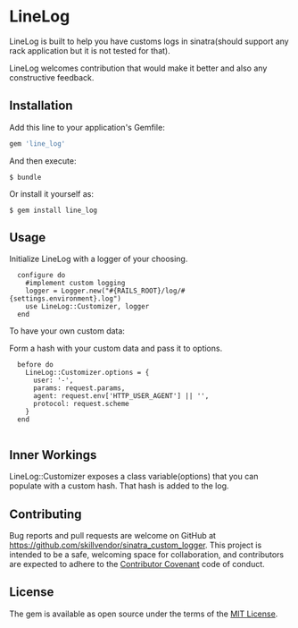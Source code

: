 # LineLog

LineLog is built to help you have customs logs in sinatra(should support any rack application but it is not tested for that).

LineLog welcomes contribution that would make it better and also any constructive feedback.

## Installation

Add this line to your application's Gemfile:

```ruby
gem 'line_log'
```

And then execute:

    $ bundle

Or install it yourself as:

    $ gem install line_log

## Usage

  Initialize LineLog with a logger of your choosing.

```
  configure do
    #implement custom logging
    logger = Logger.new("#{RAILS_ROOT}/log/#{settings.environment}.log")
    use LineLog::Customizer, logger
  end

```

  To have your own custom data:

  Form a hash with your custom data and pass it to options.

```
  before do
    LineLog::Customizer.options = {
      user: '-',
      params: request.params,
      agent: request.env['HTTP_USER_AGENT'] || '',
      protocol: request.scheme
    }
  end
  
```

## Inner Workings

LineLog::Customizer exposes a class variable(options) that you can populate with a custom hash. That hash is added to the log.

## Contributing

Bug reports and pull requests are welcome on GitHub at https://github.com/skillvendor/sinatra_custom_logger. This project is intended to be a safe, welcoming space for collaboration, and contributors are expected to adhere to the [Contributor Covenant](http://contributor-covenant.org) code of conduct.


## License

The gem is available as open source under the terms of the [MIT License](http://opensource.org/licenses/MIT).

